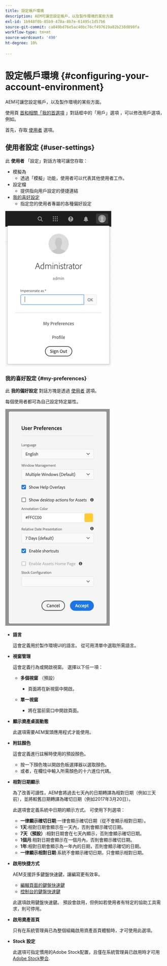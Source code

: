 ```yaml
---
title: 設定帳戶環境
description: AEM可讓您設定帳戶，以及製作環境的某些方面
exl-id: 1b948f0b-85b9-478a-8b7e-61495c1d57b6
source-git-commit: ca849bd76e5ac40bc76cf497619a82b238d898fa
workflow-type: tm+mt
source-wordcount: '490'
ht-degree: 10%

---
```


# 設定帳戶環境 {#configuring-your-account-environment}

AEM可讓您設定帳戶，以及製作環境的某些方面。

使用頁 [首和相關「我的首選項](#user-settings) 」對話框中的「用戶」選項 [](/help/sites-cloud/authoring/getting-started/basic-handling.md#the-header)[](#my-preferences) ，可以修改用戶選項，例如。

首先，存取 [使用者](#user-settings) 選項。

## 使用者設定 {#user-settings}

此 **使用者** 「設定」對話方塊可讓您存取：

* 模擬為
   * 透過「模擬」功能，使用者可以代表其他使用者工作。 <!--With the [Impersonate as](/help/sites-administering/security.md#impersonating-another-user) functionality, a user can work on behalf of another user.-->
* 設定檔
   * 提供指向用戶設定的便捷連結 <!--Offers a convenient link to your [user settings](/help/sites-administering/security.md))-->
* [我的喜好設定](#my-preferences)
   * 指定您的使用者專屬的各種偏好設定

![使用者設定](/help/sites-cloud/authoring/assets/user-settings.png)

### 我的喜好設定 {#my-preferences}

此 **我的偏好設定** 對話方塊是透過 [使用者](#user-settings) 選項。

每個使用者都可為自己設定特定屬性。

![我的喜好設定](/help/sites-cloud/authoring/assets/user-preferences.png)

* **語言**

   這會定義用於製作環境UI的語言。 從可用清單中選取所需語言。

* **視窗管理**

   這會定義行為或開啟視窗。 選擇以下任一項：

   * **多個視窗** （預設）

      * 頁面將在新視窗中開啟。
   * **單一視窗**

      * 將在當前窗口中開啟頁面。


* **顯示資產桌面動態**

   此選項需要AEM案頭應用程式才能使用。

* **附註顏色**

   這會定義進行註解時使用的預設顏色。

   * 按一下顏色塊以開啟色板選擇器以選取顏色。
   * 或者，在欄位中輸入所需顏色的十六進位代碼。

* **相對日期顯示**

   為了改善可讀性，AEM會將過去七天內的日期轉譯為相對日期（例如三天前），並將較舊日期轉譯為確切日期（例如2017年3月20日）。

   此選項會定義系統中日期的顯示方式。 可使用下列選項：

   * **一律顯示確切日期**:一律會顯示確切日期（從不會顯示相對日期）。
   * **1天**:相對日期會顯示在一天內，否則會顯示確切日期。
   * **7天（預設）**:相對日期會在七天內顯示，否則會顯示確切日期。
   * **1個月**:相對日期會顯示在一個月內，否則會顯示確切日期。
   * **1年**:相對日期會顯示為一年內的日期，否則會顯示確切的日期。
   * **一律顯示相對日期**:系統不會顯示確切日期，只會顯示相對日期。

* **啟用快捷方式**

   AEM支援許多鍵盤快速鍵，讓編寫更有效率。

   * [編輯頁面的鍵盤快速鍵](/help/sites-cloud/authoring/fundamentals/keyboard-shortcuts.md)
   * [控制台的鍵盤快速鍵](/help/sites-cloud/authoring/getting-started/keyboard-shortcuts.md)

   此選項啟用鍵盤快速鍵。 預設會啟用，但例如若使用者有特定的協助工具需求，則可停用。

* **啟用資產首頁**

   只有在系統管理員已為整個組織啟用資產首頁體驗時，才可使用此選項。

* **Stock 設定**

   此選項可指定慣用的Adobe Stock配置，且僅在系統管理員已啟用時才可用 [Adobe Stock整合](/help/assets/aem-assets-adobe-stock.md).
